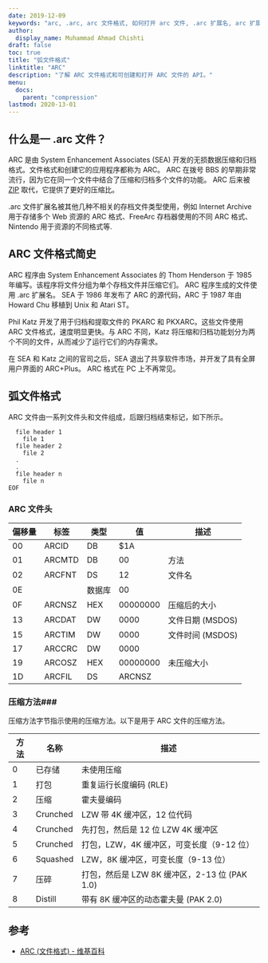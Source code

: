 ```yaml
---
date: 2019-12-09
keywords: "arc, .arc, arc 文件格式, 如何打开 arc 文件, .arc 扩展名, arc 扩展名"
author:
  display_name: Muhammad Ahmad Chishti
draft: false
toc: true
title: "弧文件格式"
linktitle: "ARC"
description: "了解 ARC 文件格式和可创建和打开 ARC 文件的 API。"
menu:
  docs:
    parent: "compression"
lastmod: 2020-13-01
---
```


## 什么是一 .arc 文件？

ARC 是由 System Enhancement Associates (SEA) 开发的无损数据压缩和归档格式。文件格式和创建它的应用程序都称为 ARC。 ARC 在拨号 BBS 的早期非常流行，因为它在同一个文件中结合了压缩和归档多个文件的功能。 ARC 后来被 [ZIP](/zh/compression/zip/) 取代，它提供了更好的压缩比。

.arc 文件扩展名被其他几种不相关的存档文件类型使用，例如 Internet Archive 用于存储多个 Web 资源的 ARC 格式、FreeArc 存档器使用的不同 ARC 格式、Nintendo 用于资源的不同格式等.

## ARC 文件格式简史

ARC 程序由 System Enhancement Associates 的 Thom Henderson 于 1985 年编写。该程序将文件分组为单个存档文件并压缩它们。 ARC 程序生成的文件使用 .arc 扩展名。 SEA 于 1986 年发布了 ARC 的源代码，ARC 于 1987 年由 Howard Chu 移植到 Unix 和 Atari ST。

Phil Katz 开发了用于归档和提取文件的 PKARC 和 PKXARC。这些文件使用 ARC 文件格式，速度明显更快。与 ARC 不同，Katz 将压缩和归档功能划分为两个不同的文件，从而减少了运行它们的内存需求。

在 SEA 和 Katz 之间的官司之后，SEA 退出了共享软件市场，并开发了具有全屏用户界面的 ARC+Plus。 ARC 格式在 PC 上不再常见。

## 弧文件格式

ARC 文件由一系列文件头和文件组成，后跟归档结束标记，如下所示。

```console
  file header 1
    file 1
  file header 2
    file 2
  .
  .
  file header n
    file n
EOF
```

### ARC 文件头 ###

|偏移量|标签|类型|值|描述|
|---|---|---|---|---|
|00|ARCID |DB|$1A| |
|01|ARCMTD|DB|00|方法|
|02|ARCFNT|DS|12|文件名|
|0E| |数据库|00| |
|0F|ARCNSZ|HEX|00000000|压缩后的大小|
|13|ARCDAT|DW|0000|文件日期 (MSDOS)|
|15|ARCTIM|DW|0000|文件时间 (MSDOS)|
|17|ARCCRC|DW|0000| |
|19|ARCOSZ|HEX|00000000|未压缩大小|
|1D|ARCFIL|DS|ARCNSZ| |

### 压缩方法###

压缩方法字节指示使用的压缩方法。以下是用于 ARC 文件的压缩方法。

|方法|名称|描述|
|---|---|---|
|0|已存储|未使用压缩|
|1|打包|重复运行长度编码 (RLE)|
|2|压缩|霍夫曼编码|
|3|Crunched|LZW 带 4K 缓冲区，12 位代码|
|4|Crunched|先打包，然后是 12 位 LZW 4K 缓冲区|
|5|Crunched|打包，LZW，4K 缓冲区，可变长度（9-12 位）|
|6|Squashed|LZW，8K 缓冲区，可变长度（9-13 位）|
|7|压碎|打包，然后是 LZW 8K 缓冲区，2-13 位 (PAK 1.0)|
|8|Distill|带有 8K 缓冲区的动态霍夫曼 (PAK 2.0)|

## 参考

- [ARC (文件格式) - 维基百科](https://en.wikipedia.org/wiki/ARC_(file_format))

